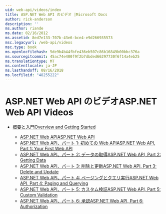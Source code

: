 ```yaml
---
uid: web-api/videos/index
title: ASP.NET Web API のビデオ |Microsoft Docs
author: rick-anderson
description: ''
ms.author: riande
ms.date: 02/16/2012
ms.assetid: 8ed7e133-707b-43e6-bce4-e9d266935573
msc.legacyurl: /web-api/videos
msc.type: book
ms.openlocfilehash: 5de9b4b44fbfe436eb507c86b16849b00bbc376a
ms.sourcegitcommit: 45ac74e400f9f2b7dbded66297730f6f14a4eb25
ms.translationtype: MT
ms.contentlocale: ja-JP
ms.lasthandoff: 08/16/2018
ms.locfileid: "48255222"
---
```

<a name="aspnet-web-api-videos"></a><span data-ttu-id="673e3-102">ASP.NET Web API のビデオ</span><span class="sxs-lookup"><span data-stu-id="673e3-102">ASP.NET Web API Videos</span></span>
====================
- [<span data-ttu-id="673e3-103">概要と入門</span><span class="sxs-lookup"><span data-stu-id="673e3-103">Overview and Getting Started</span></span>](getting-started/index.md)

    - [<span data-ttu-id="673e3-104">ASP.NET Web API</span><span class="sxs-lookup"><span data-stu-id="673e3-104">ASP.NET Web API</span></span>](getting-started/aspnet-web-api.md)
    - [<span data-ttu-id="673e3-105">ASP.NET Web API、パート 1: 初めての Web API</span><span class="sxs-lookup"><span data-stu-id="673e3-105">ASP.NET Web API, Part 1: Your First Web API</span></span>](getting-started/your-first-web-api.md)
    - [<span data-ttu-id="673e3-106">ASP.NET Web API、パート 2: データの取得</span><span class="sxs-lookup"><span data-stu-id="673e3-106">ASP.NET Web API, Part 2: Getting Data</span></span>](getting-started/getting-data.md)
    - [<span data-ttu-id="673e3-107">ASP.NET Web API、パート 3: 削除と更新</span><span class="sxs-lookup"><span data-stu-id="673e3-107">ASP.NET Web API, Part 3: Delete and Update</span></span>](getting-started/delete-and-update.md)
    - [<span data-ttu-id="673e3-108">ASP.NET Web API、パート 4: ページングとクエリ実行</span><span class="sxs-lookup"><span data-stu-id="673e3-108">ASP.NET Web API, Part 4: Paging and Querying</span></span>](getting-started/paging-and-querying.md)
    - [<span data-ttu-id="673e3-109">ASP.NET Web API、パート 5: カスタム検証</span><span class="sxs-lookup"><span data-stu-id="673e3-109">ASP.NET Web API, Part 5: Custom Validation</span></span>](getting-started/custom-validation.md)
    - [<span data-ttu-id="673e3-110">ASP.NET Web API、パート 6: 承認</span><span class="sxs-lookup"><span data-stu-id="673e3-110">ASP.NET Web API, Part 6: Authorization</span></span>](getting-started/authorization.md)
